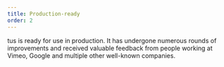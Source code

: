 ```yaml
---
title: Production-ready
order: 2
---
```


tus is ready for use in production. It has undergone numerous rounds of improvements and received valuable feedback from people working at Vimeo, Google and multiple other well-known companies.
